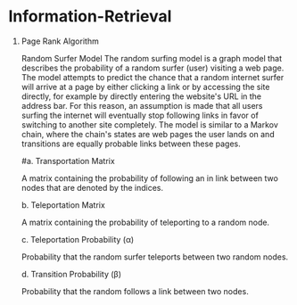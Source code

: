 # Information-Retrieval
1. Page Rank Algorithm

   Random Surfer Model
   The random surfing model is a graph model that describes the probability of a random surfer (user) visiting a web page. The model attempts to predict the chance that a random internet surfer will arrive at a page by either clicking a link or by accessing the site directly, for example by directly entering the website's URL in the address bar. For this reason, an assumption is made that all users surfing the internet will eventually stop following links in favor of switching to another site completely. The model is similar to a Markov chain, where the chain's states are web pages the user lands on and transitions are equally probable links between these pages.
   
   #a. Transportation Matrix 
      
      A matrix containing the probability of following an in link between two nodes that are denoted by the indices.
      
   b. Teleportation Matrix
      
      A matrix containing the probability of teleporting to a random node.
      
   c. Teleportation Probability (α)
      
      Probability that the random surfer teleports between two random nodes.
      
   d. Transition Probability (β)
      
      Probability that the random follows a link between two nodes.
